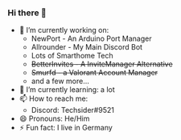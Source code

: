 ### Hi there 👋

- 🔭 I’m currently working on: 
   - NewPort - An Arduino Port Manager
   - Allrounder - My Main Discord Bot
   - Lots of Smarthome Tech
   - ~~BetterInvites - A InviteManager Alternative~~
   - ~~Smurfd - a Valorant Account Manager~~
   - and a few more...
- 🌱 I’m currently learning: a lot
- 📫 How to reach me: 
   - Discord: Techsider#9521
- 😄 Pronouns: He/Him
- ⚡ Fun fact: I live in Germany
